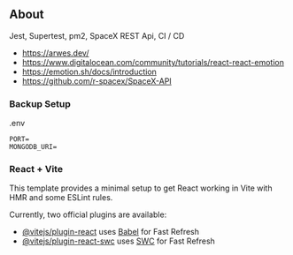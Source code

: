 ## About

Jest, Supertest, pm2, SpaceX REST Api, CI / CD

- https://arwes.dev/
- https://www.digitalocean.com/community/tutorials/react-react-emotion
- https://emotion.sh/docs/introduction
- https://github.com/r-spacex/SpaceX-API

### Backup Setup

.env

```
PORT=
MONGODB_URI=
```

### React + Vite

This template provides a minimal setup to get React working in Vite with HMR and some ESLint rules.

Currently, two official plugins are available:

- [@vitejs/plugin-react](https://github.com/vitejs/vite-plugin-react/blob/main/packages/plugin-react/README.md) uses [Babel](https://babeljs.io/) for Fast Refresh
- [@vitejs/plugin-react-swc](https://github.com/vitejs/vite-plugin-react-swc) uses [SWC](https://swc.rs/) for Fast Refresh
